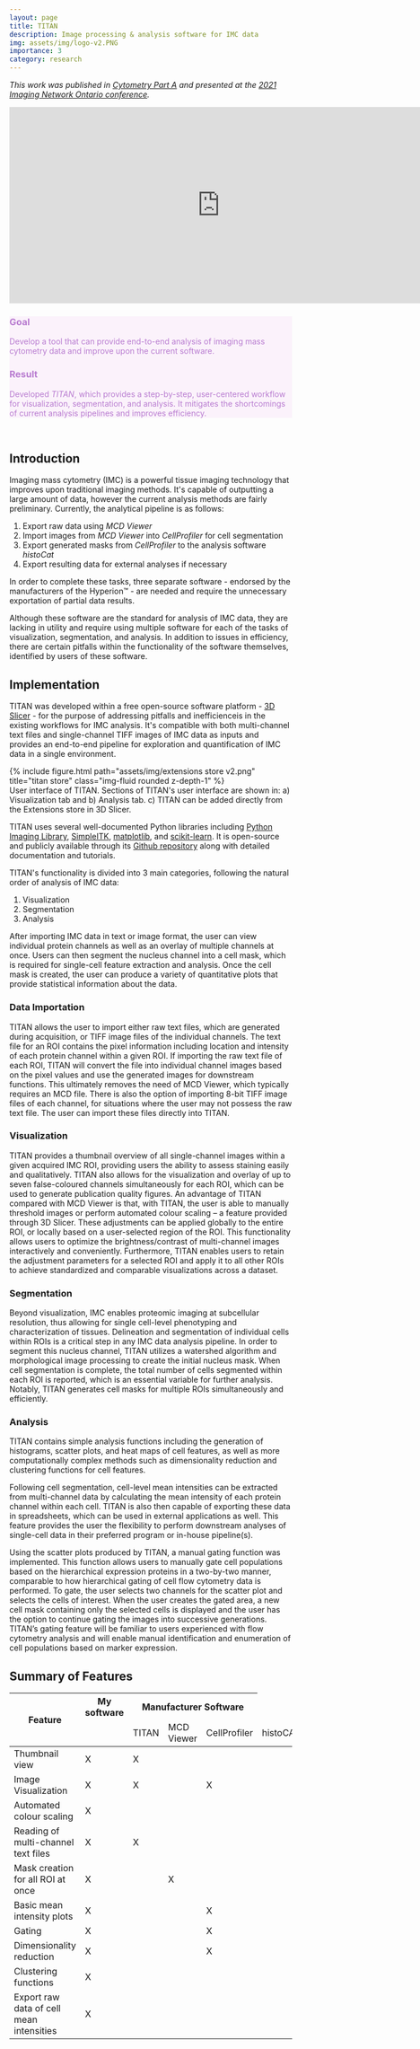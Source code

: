 ```yaml
---
layout: page
title: TITAN
description: Image processing & analysis software for IMC data
img: assets/img/logo-v2.PNG
importance: 3
category: research
---
```


<style>
cover{
    /* object-fit:cover; */
    width: auto;
}
</style>

<i>This work was published in [Cytometry Part A](https://onlinelibrary.wiley.com/doi/abs/10.1002/cyto.a.24535) and presented at the [2021 Imaging Network Ontario conference](https://imno.ca/).
</i>

<iframe width="750" height="350" src="https://www.youtube.com/embed/5r2q63ghE-0" title="YouTube video player" frameborder="0" allow="accelerometer; autoplay; clipboard-write; encrypted-media; gyroscope; picture-in-picture" allowfullscreen></iframe>

<br>

<div class="row justify-content-sm-center" style="background-color: #fbf2fb">
    <div class="col-sm-4 mt-3">
        <h3 style="color: #b87bd0">Goal</h3>
            <p style="color: #b87bd0">Develop a tool that can provide end-to-end analysis of imaging mass cytometry data and improve upon the current software.</p>
    </div>
    <div class="col-sm-8 mt-3">
        <h3 style="color: #b87bd0">Result</h3>
            <p style="color: #b87bd0">Developed <i>TITAN</i>, which provides a step-by-step, user-centered workflow for visualization, segmentation, and analysis. It mitigates the shortcomings of current analysis pipelines and improves efficiency.</p>
    </div>
</div>

<br>

<h2>Introduction</h2>

Imaging mass cytometry (IMC) is a powerful tissue imaging technology that improves upon traditional imaging methods. It's capable of outputting a large amount of data, however the current analysis methods are fairly preliminary. Currently, the analytical pipeline is as follows:

<ol>
    <li>Export raw data using <i>MCD Viewer</i></li>
    <li>Import images from <i>MCD Viewer</i> into <i>CellProfiler</i> for cell segmentation</li>
    <li>Export generated masks from <i>CellProfiler</i> to the analysis software <i>histoCat</i></li>
    <li>Export resulting data for external analyses if necessary</li>
</ol>

In order to complete these tasks, three separate software - endorsed by the manufacturers of the Hyperion™ - are needed and require the unnecessary exportation of partial data results.

Although these software are the standard for analysis of IMC data, they are lacking in utility and require using multiple software for each of the tasks of visualization, segmentation, and analysis. In addition to issues in efficiency, there are certain pitfalls within the functionality of the software themselves, identified by users of these software.

<h2>Implementation</h2>

TITAN was developed within a free open-source software platform - [3D Slicer](https://www.slicer.org/) - for the purpose of addressing pitfalls and inefficienceis in the existing workflows for IMC analysis. It's compatible with both multi-channel text files and single-channel TIFF images of IMC data as inputs and provides an end-to-end pipeline for exploration and quantification of IMC data in a single environment. 

<div class="row">
    <div class="col-sm mt-3 mt-md-0">
        {% include figure.html path="assets/img/extensions store v2.png" title="titan store" class="img-fluid rounded z-depth-1" %}
    </div>
</div>
<div class="caption">
    User interface of TITAN. Sections of TITAN's user interface are shown in: a) Visualization tab and b) Analysis tab. c) TITAN can be added directly from the Extensions store in 3D Slicer.
</div>

TITAN uses several well-documented Python libraries including [Python Imaging Library](https://pillow.readthedocs.io/en/stable/), [SimpleITK](https://pypi.org/project/SimpleITK/), [matplotlib](https://matplotlib.org/), and [scikit-learn](https://scikit-learn.org/stable/). It is open-source and publicly available through its [Github repository](https://github.com/SlicerMicro/Slicer-TITAN) along with detailed documentation and tutorials.

<!-- To demonstrate the utility of TITAN’s features and evaluate its segmentation method, we used multiple, publicly available datasets. The [first dataset](https://www.nature.com/articles/s41586-019-1876-x) was collected from breast cancer patients the [second dataset](https://www.nature.com/articles/s41586-021-03475-6), used for further evaluation of the segmentation method, is of lung tissue obtained from COVD-19 patients. -->


TITAN's functionality is divided into 3 main categories, following the natural order of analysis of IMC data:

<ol>
    <li>Visualization</li>
    <li>Segmentation</li>
    <li>Analysis</li>
</ol>

After importing IMC data in text or image format, the user can view individual protein channels as well as an overlay of multiple channels at once. Users can then segment the nucleus channel into a cell mask, which is required for single-cell feature extraction and analysis. Once the cell mask is created, the user can produce a variety of quantitative plots that provide statistical information about the data. 

<h3 size="-6">Data Importation</h3>

TITAN allows the user to import either raw text files, which are generated during acquisition, or TIFF image files of the individual channels. The text file for an ROI contains the pixel information including location and intensity of each protein channel within a given ROI. If importing the raw text file of each ROI, TITAN will convert the file into individual channel images based on the pixel values and use the generated images for downstream functions. This ultimately removes the need of MCD Viewer, which typically requires an MCD file. There is also the option of importing 8-bit TIFF image files of each channel, for situations where the user may not possess the raw text file. The user can import these files directly into TITAN.

<h3 size="-6">Visualization</h3>

TITAN provides a thumbnail overview of all single-channel images within a given acquired IMC ROI, providing users the ability to assess staining easily and qualitatively. TITAN also allows for the visualization and overlay of up to seven false-coloured channels simultaneously for each ROI, which can be used to generate publication quality figures. An advantage of TITAN compared with MCD Viewer is that, with TITAN, the user is able to manually threshold images or perform automated colour scaling – a feature provided through 3D Slicer. These adjustments can be applied globally to the entire ROI, or locally based on a user-selected region of the ROI. This functionality allows users to optimize the brightness/contrast of multi-channel images interactively and conveniently. Furthermore, TITAN enables users to retain the adjustment parameters for a selected ROI and apply it to all other ROIs to achieve standardized and comparable visualizations across a dataset.

<h3 size="-6">Segmentation</h3>

Beyond visualization, IMC enables proteomic imaging at subcellular resolution, thus allowing for single cell-level phenotyping and characterization of tissues. Delineation and segmentation of individual cells within ROIs is a critical step in any IMC data analysis pipeline. In order to segment this nucleus channel, TITAN utilizes a watershed algorithm and morphological image processing to create the initial nucleus mask. When cell segmentation is complete, the total number of cells segmented within each ROI is reported, which is an essential variable for further analysis. Notably, TITAN generates cell masks for multiple ROIs simultaneously and efficiently.

 

<h3 size="6">Analysis</h3>

TITAN contains simple analysis functions including the generation of histograms, scatter plots, and heat maps of cell features, as well as more computationally complex methods such as dimensionality reduction and clustering functions for cell features. 

Following cell segmentation, cell-level mean intensities can be extracted from multi-channel data by calculating the mean intensity of each protein channel within each cell. TITAN is also then capable of exporting these data in spreadsheets, which can be used in external applications as well. This feature provides the user the flexibility to perform downstream analyses of single-cell data in their preferred program or in-house pipeline(s). 

Using the scatter plots produced by TITAN, a manual gating function was implemented. This function allows users to manually gate cell populations based on the hierarchical expression proteins in a two-by-two manner, comparable to how hierarchical gating of cell flow cytometry data is performed. To gate, the user selects two channels for the scatter plot and selects the cells of interest. When the user creates the gated area, a new cell mask containing only the selected cells is displayed and the user has the option to continue gating the images into successive generations. TITAN’s gating feature will be familiar to users experienced with flow cytometry analysis and will enable manual identification and enumeration of cell populations based on marker expression.  


<h2>Summary of Features</h2>

<table>
    <thead>
        <tr>
            <th rowspan="2" scope="col">Feature</th>
            <th scope="col">My software</th>
            <th colspan="3" scope="colgroup">Manufacturer Software</th>
        </tr>
        <tr>
            <td></td>
            <td scope="col">TITAN</td>
            <td scope="col">MCD Viewer</td>
            <td scope="col">CellProfiler</td>
            <td scope="col">histoCAT</td>
        </tr>
    </thead>
    <tbody>
        <tr>
            <td>Thumbnail view</td>
            <td>X</td>
            <td>X</td>
            <td></td>
            <td></td>
        </tr>
        <tr>
            <td>Image Visualization</td>
            <td>X</td>
            <td>X</td>
            <td></td>
            <td>X</td>
        </tr>
        <tr>
            <td>Automated colour scaling</td>
            <td>X</td>
            <td></td>
            <td></td>
            <td></td>
        </tr>
        <tr>
            <td>Reading of multi-channel text files</td>
            <td>X</td>
            <td>X</td>
            <td></td>
            <td></td>
        </tr>
        <tr>
            <td>Mask creation for all ROI at once</td>
            <td>X</td>
            <td></td>
            <td>X</td>
            <td></td>
        </tr>
        <tr>
            <td>Basic mean intensity plots</td>
            <td>X</td>
            <td></td>
            <td></td>
            <td>X</td>
        </tr>
        <tr>
            <td>Gating</td>
            <td>X</td>
            <td></td>
            <td></td>
            <td>X</td>
        </tr>
        <tr>
            <td>Dimensionality reduction</td>
            <td>X</td>
            <td></td>
            <td></td>
            <td>X</td>
        </tr>
        <tr>
            <td>Clustering functions</td>
            <td>X</td>
            <td></td>
            <td></td>
            <td></td>
        </tr>
        <tr>
            <td>Export raw data of cell mean intensities</td>
            <td>X</td>
            <td></td>
            <td></td>
            <td></td>
        </tr>
    </tbody>
</table>

